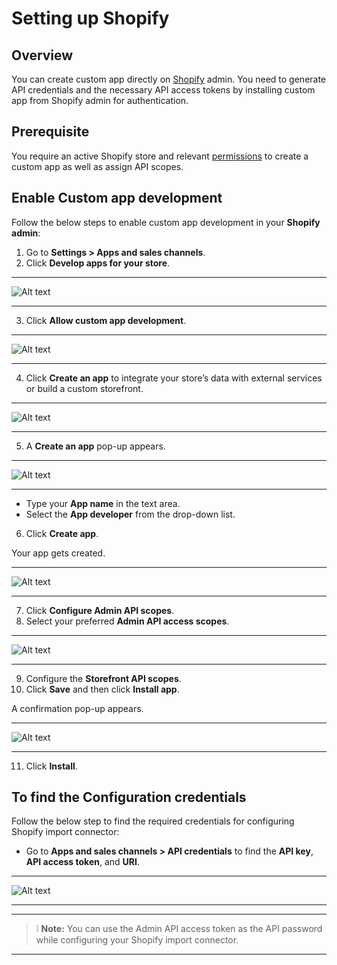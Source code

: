 # Setting up Shopify
## Overview

You can create custom app directly on [Shopify](https://accounts.shopify.com/lookup?rid=9a773bd0-16b4-425b-95d0-a6767c33b4a7) admin. You need to generate API credentials and the necessary API access tokens by installing custom app from Shopify admin for authentication.

## Prerequisite

You require an active Shopify store and relevant [permissions](https://shopify.dev/apps/auth/admin-app-access-tokens#permissions-required-to-assign-scopes-to-a-custom-app) to create a custom app as well as assign API scopes. 

## Enable Custom app development

Follow the below steps to enable custom app development in your **Shopify admin**:

1. Go to **Settings > Apps and sales channels**.
2. Click **Develop apps for your store**.

---

![Alt text](https://github.com/skypointcloud/platform/blob/develop/docs/doc_snippets/Shopify_Appsandsales.png?raw=true)

---

3. Click **Allow custom app development**.

---

![Alt text](https://github.com/skypointcloud/platform/blob/develop/docs/doc_snippets/Shopify_Allowcustomapp.png?raw=true)

---

4. Click **Create an app** to integrate your store’s data with external services or build a custom storefront.

---

![Alt text](https://github.com/skypointcloud/platform/blob/develop/docs/doc_snippets/Shopify_Createanapp.png?raw=true)

---

5. A **Create an app** pop-up appears.

---

![Alt text](https://github.com/skypointcloud/platform/blob/develop/docs/doc_snippets/Shopify_Createanappopup.png?raw=true)

---

   - Type your **App name** in the text area.
   - Select the **App developer** from the drop-down list.

6. Click **Create app**.

Your app gets created.

---

![Alt text](https://github.com/skypointcloud/platform/blob/develop/docs/doc_snippets/Shopify_Appcreatedoutput.png?raw=true)

---

7. Click **Configure Admin API scopes**.
8. Select your preferred **Admin API access scopes**.

---

![Alt text](https://github.com/skypointcloud/platform/blob/develop/docs/doc_snippets/Shopify_AdminAPIscope.png?raw=true)

---

9. Configure the **Storefront API scopes**.
10. Click **Save** and then click **Install app**.

A confirmation pop-up appears.

---

![Alt text](https://github.com/skypointcloud/platform/blob/develop/docs/doc_snippets/Shopify_Installapppopup.png?raw=true)

---

11. Click **Install**.

## To find the Configuration credentials

Follow the below step to find the required credentials for configuring Shopify import connector:

- Go to **Apps and sales channels > API credentials** to find the **API key**, **API access token**, and **URI**.

---

![Alt text](https://github.com/skypointcloud/platform/blob/develop/docs/doc_snippets/Shopify_APIcredentials.png?raw=true)

---

---

>  :grey_exclamation: **Note:** You can use the Admin API access token as the API password while configuring your Shopify import connector. 

---









